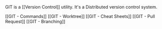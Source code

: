 
GIT is a [[Version Control]] utility. It's a Distributed version control system.

[[GIT - Commands]]
[[GIT - Worktree]]
[[GIT - Cheat Sheets]]
[[GIT - Pull Request]]
[[GIT - Branching]]
